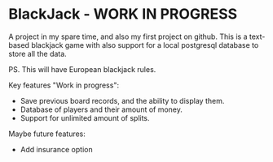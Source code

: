 # BlackJack - WORK IN PROGRESS
A project in my spare time, and also my first project on github. This is a text-based blackjack game with also support for a local postgresql database to store all the data. 

PS. This will have European blackjack rules.

Key features "Work in progress":
- Save previous board records, and the ability to display them.
- Database of players and their amount of money.
- Support for unlimited amount of splits.

Maybe future features:
- Add insurance option
